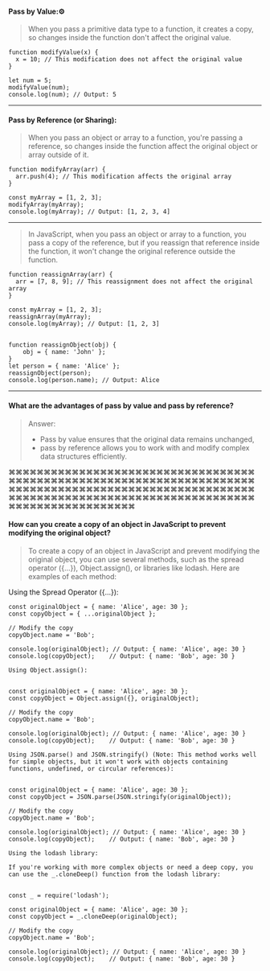 #### Pass by Value:⚙︎
> When you pass a primitive data type to a function, it creates a copy, so changes inside the function don't affect the original value.
```
function modifyValue(x) {
  x = 10; // This modification does not affect the original value
}

let num = 5;
modifyValue(num);
console.log(num); // Output: 5
```
---

#### Pass by Reference (or Sharing):
> When you pass an object or array to a function, you're passing a reference, so changes inside the function affect the original object or array outside of it.

```
function modifyArray(arr) {
  arr.push(4); // This modification affects the original array
}

const myArray = [1, 2, 3];
modifyArray(myArray);
console.log(myArray); // Output: [1, 2, 3, 4]
```
---
> In JavaScript, when you pass an object or array to a function, you pass a copy of the reference, but if you reassign that reference inside the function, 
it won't change the original reference outside the function.

```
function reassignArray(arr) {
  arr = [7, 8, 9]; // This reassignment does not affect the original array
}

const myArray = [1, 2, 3];
reassignArray(myArray);
console.log(myArray); // Output: [1, 2, 3]


function reassignObject(obj) {
    obj = { name: 'John' };
}
let person = { name: 'Alice' };
reassignObject(person);
console.log(person.name); // Output: Alice
```
---
#### What are the advantages of pass by value and pass by reference?

> Answer:
> - Pass by value ensures that the original data remains unchanged,
> - pass by reference allows you to work with and modify complex data structures efficiently.

⌘⌘⌘⌘⌘⌘⌘⌘⌘⌘⌘⌘⌘⌘⌘⌘⌘⌘⌘⌘⌘⌘⌘⌘⌘⌘⌘⌘⌘⌘⌘⌘⌘⌘⌘⌘⌘⌘⌘⌘⌘⌘⌘⌘⌘⌘⌘⌘⌘⌘⌘⌘⌘⌘⌘⌘⌘⌘⌘⌘⌘⌘⌘⌘⌘⌘⌘⌘⌘⌘⌘⌘⌘⌘⌘⌘⌘⌘⌘⌘⌘⌘⌘⌘⌘⌘⌘⌘⌘⌘⌘⌘⌘⌘⌘⌘⌘⌘⌘⌘⌘⌘⌘⌘⌘⌘⌘⌘⌘⌘⌘⌘⌘⌘⌘⌘⌘⌘⌘⌘⌘⌘⌘⌘⌘⌘⌘⌘⌘⌘⌘⌘⌘⌘⌘⌘⌘⌘⌘⌘⌘⌘⌘⌘⌘⌘⌘⌘⌘⌘⌘⌘⌘⌘⌘⌘⌘⌘

#### How can you create a copy of an object in JavaScript to prevent modifying the original object?
> To create a copy of an object in JavaScript and prevent modifying the original object, you can use several methods, such as the spread operator ({...}), Object.assign(), or libraries like lodash. Here are examples of each method:

Using the Spread Operator ({...}):

```
const originalObject = { name: 'Alice', age: 30 };
const copyObject = { ...originalObject };

// Modify the copy
copyObject.name = 'Bob';

console.log(originalObject); // Output: { name: 'Alice', age: 30 }
console.log(copyObject);    // Output: { name: 'Bob', age: 30 }
```
```
Using Object.assign():


const originalObject = { name: 'Alice', age: 30 };
const copyObject = Object.assign({}, originalObject);

// Modify the copy
copyObject.name = 'Bob';

console.log(originalObject); // Output: { name: 'Alice', age: 30 }
console.log(copyObject);    // Output: { name: 'Bob', age: 30 }
```
```
Using JSON.parse() and JSON.stringify() (Note: This method works well for simple objects, but it won't work with objects containing functions, undefined, or circular references):


const originalObject = { name: 'Alice', age: 30 };
const copyObject = JSON.parse(JSON.stringify(originalObject));

// Modify the copy
copyObject.name = 'Bob';

console.log(originalObject); // Output: { name: 'Alice', age: 30 }
console.log(copyObject);    // Output: { name: 'Bob', age: 30 }
```
```
Using the lodash library:

If you're working with more complex objects or need a deep copy, you can use the _.cloneDeep() function from the lodash library:


const _ = require('lodash');

const originalObject = { name: 'Alice', age: 30 };
const copyObject = _.cloneDeep(originalObject);

// Modify the copy
copyObject.name = 'Bob';

console.log(originalObject); // Output: { name: 'Alice', age: 30 }
console.log(copyObject);    // Output: { name: 'Bob', age: 30 }
```
